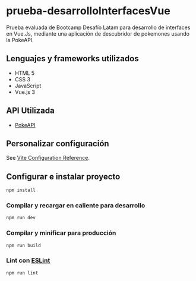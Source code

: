 # prueba-desarrolloInterfacesVue

Prueba evaluada de Bootcamp Desafío Latam para desarrollo de interfaces en Vue.Js, mediante una aplicación de descubridor de pokemones usando la PokeAPI.

## Lenguajes y frameworks utilizados

- HTML 5
- CSS 3
- JavaScript
- Vue.js 3

## API Utilizada

- [PokeAPI](https://pokeapi.co/)

## Personalizar configuración

See [Vite Configuration Reference](https://vitejs.dev/config/).

## Configurar e instalar proyecto

```sh
npm install
```

### Compilar y recargar en caliente para desarrollo

```sh
npm run dev
```

### Compilar y minificar para producción

```sh
npm run build
```

### Lint con [ESLint](https://eslint.org/)

```sh
npm run lint
```
